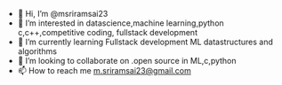 - 👋 Hi, I’m @msriramsai23
- 👀 I’m interested in 
datascience,machine learning,python
c,c++,competitive coding,
fullstack development
- 🌱 I’m currently learning 
Fullstack development
ML
datastructures and algorithms
- 💞️ I’m looking to collaborate on .open source in ML,c,python
- 📫 How to reach me m.sriramsai23@gmail.com

<!---
msriramsai23/msriramsai23 is a ✨ special ✨ repository because its `README.md` (this file) appears on your GitHub profile.
You can click the Preview link to take a look at your changes.
--->
